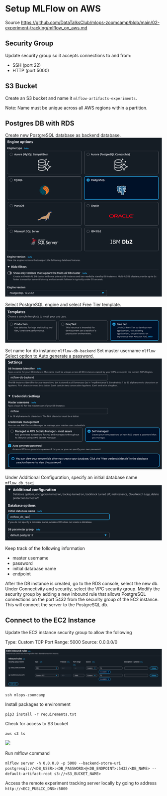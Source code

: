 # Setup MLFlow on AWS

Source https://github.com/DataTalksClub/mlops-zoomcamp/blob/main/02-experiment-tracking/mlflow_on_aws.md

## Security Group

Update security group so it accepts connections to and from:

* SSH (port 22)
* HTTP (port 5000)

## S3 Bucket

Create an S3 bucket and name it ```mlflow-artifacts-experiments```.

Note: Name must be unique across all AWS regions within a partition.

## Postgres DB with RDS

Create new PostgreSQL database as backend database.
![](images/db-postgresql.png)

Select PostgreSQL engine and select Free Tier template.
![](images/db-free-tier.png)

Set name for db instance ```mlflow-db-backend```
Set master username ```mlflow```
Select option to Auto generate a password.
![](images/db-settings.png)

Under Additional Configuration, specify an initial database name ```mflow_db_taxi```
![](images/db-additional-config.png)

Keep track of the following information

* master username
* password
* initial database name
* endpoint

After the DB instance is created, go to the RDS console, select the new db. Under Connectivity and security, select the VPC security group. Modify the security group by adding a new inbound rule that allows PostgreSQL connections on the port 5432 from the security group of the EC2 instance. This will connect the server to the PostgreSQL db.

## Connect to the EC2 Instance

Update the EC2 instance security group to allow the following

Type: Custom TCP
Port Range: 5000
Source: 0.0.0.0/0

![EC2 Security Group](images/ec2-security-group.png)

```ssh mlops-zoomcamp```

Install packages to environment

```pip3 install -r requirements.txt```

Check for access to S3 bucket

```aws s3 ls```

![](images/s3-bucket-check.png)

Run mlflow command

```mlflow server -h 0.0.0.0 -p 5000 --backend-store-uri postgresql://<DB_USER>:<DB_PASSWORD>@<DB_ENDPOINT>:5432/<DB_NAME> --default-artifact-root s3://<S3_BUCKET_NAME>```

Access the remote experiment tracking server locally by going to address ```http://<EC2_PUBLIC_DNS>:5000```
